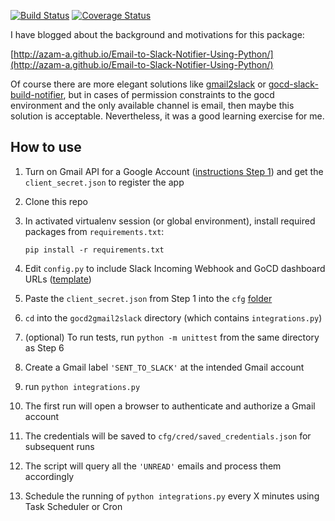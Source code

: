 [![Build Status](https://travis-ci.org/azam-a/gocd2gmail2slack.svg?branch=master)](https://travis-ci.org/azam-a/gocd2gmail2slack) [![Coverage Status](https://coveralls.io/repos/azam-a/gocd2gmail2slack/badge.svg?branch=master&service=github)](https://coveralls.io/github/azam-a/gocd2gmail2slack?branch=master)

I have blogged about the background and motivations for this package:

[http://azam-a.github.io/Email-to-Slack-Notifier-Using-Python/](http://azam-a.github.io/Email-to-Slack-Notifier-Using-Python/)

Of course there are more elegant solutions like [gmail2slack](https://github.com/brooksc/gmail2slack) 
or [gocd-slack-build-notifier](https://github.com/ashwanthkumar/gocd-slack-build-notifier), 
but in cases of permission constraints to the gocd environment and the only available channel is email, 
then maybe this solution is acceptable. Nevertheless, it was a good learning exercise for me.


## How to use

1. Turn on Gmail API for a Google Account ([instructions Step 1](https://developers.google.com/gmail/api/quickstart/python)) and get the ```client_secret.json``` to register the app
2. Clone this repo
3. In activated virtualenv session (or global environment), install required packages from `requirements.txt`:

    ```
    pip install -r requirements.txt
    ```
4. Edit ```config.py``` to include Slack Incoming Webhook and GoCD dashboard URLs ([template](https://github.com/azam-a/gocd2gmail2slack/blob/master/gocd2gmail2slack/cfg/config.py))
5. Paste the ```client_secret.json``` from Step 1 into the ```cfg``` [folder](https://github.com/azam-a/gocd2gmail2slack/blob/master/gocd2gmail2slack/cfg/)
6. ```cd``` into the ```gocd2gmail2slack``` directory (which contains ```integrations.py```)
7. (optional) To run tests, run ```python -m unittest``` from the same directory as Step 6
6. Create a Gmail label ```'SENT_TO_SLACK'``` at the intended Gmail account
8. run ```python integrations.py```
9. The first run will open a browser to authenticate and authorize a Gmail account
10. The credentials will be saved to ```cfg/cred/saved_credentials.json``` for subsequent runs
11. The script will query all the ```'UNREAD'``` emails and process them accordingly
12. Schedule the running of ```python integrations.py``` every X minutes using Task Scheduler or Cron
